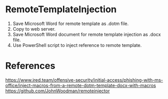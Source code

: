 # RemoteTemplateInjection

1. Save Microsoft Word for remote template as .dotm file.
2. Copy to web server.
3. Save Microsoft Word document for remote template injection as .docx file.
4. Use PowerShell script to inject reference to remote template.

# References

https://www.ired.team/offensive-security/initial-access/phishing-with-ms-office/inject-macros-from-a-remote-dotm-template-docx-with-macros
https://github.com/JohnWoodman/remoteinjector




